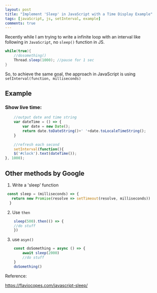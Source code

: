 ```yaml
---
layout: post
title: "Implement 'Sleep' in JavaScript with a Time Display Example"
tags: [javaScript, js, setInterval, example]
comments: true
---
```



Recently while I am trying to write a infinite loop with an interval like following in `JavaScript`, no `sleep()` function in JS.

```csharp
while(true){
	//dosomething()
    Thread.sleep(1000); //pause for 1 sec
}
```

So, to achieve the same goal, the approach in JavaScript is using `setInterval(function, milliseconds)`

## Example

### Show live time:

```javascript
    //output date and time string
    var dateTime = () => {
        var date = new Date();
        return date.toDateString()+' '+date.toLocaleTimeString();
    }
    
    //refresh each second
    setInterval(function(){
	$('#clock').text(dateTime()); 
}, 1000);
```

## Other methods by Google

1. Write a 'sleep' function
  ```javascript
   const sleep = (milliseconds) => {
     return new Promise(resolve => setTimeout(resolve, milliseconds))
    }
   ```
2. Use `then`
```javascript
    sleep(500).then(() => {
    //do stuff
    })
   ```

3. use `asyn()`
```javascript
    const doSomething = async () => {
  		await sleep(2000)
  		//do stuff
    }
	doSomething()
   ```

Reference:

https://flaviocopes.com/javascript-sleep/
